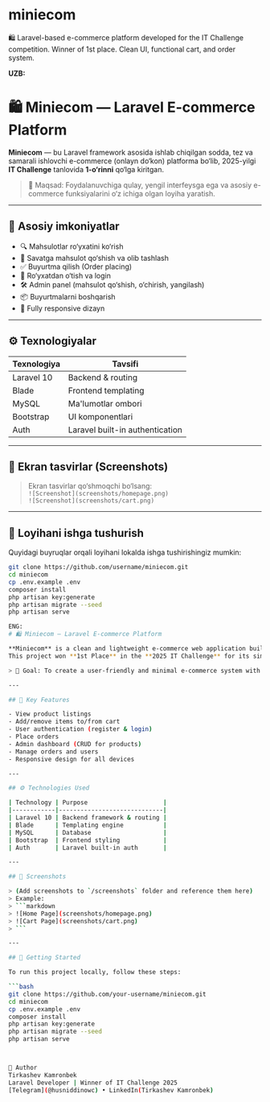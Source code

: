 # miniecom
🛍️ Laravel-based e-commerce platform developed for the IT Challenge competition. Winner of 1st place. Clean UI, functional cart, and order system.

**UZB:**
# 🛍️ Miniecom — Laravel E-commerce Platform

**Miniecom** — bu Laravel framework asosida ishlab chiqilgan sodda, tez va samarali ishlovchi e-commerce (onlayn do‘kon) platforma bo‘lib, 2025-yilgi **IT Challenge** tanlovida **1-o‘rinni** qo‘lga kiritgan.

> 🎯 Maqsad: Foydalanuvchiga qulay, yengil interfeysga ega va asosiy e-commerce funksiyalarini o‘z ichiga olgan loyiha yaratish.

---

## 📌 Asosiy imkoniyatlar

- 🔍 Mahsulotlar ro‘yxatini ko‘rish
- 🛒 Savatga mahsulot qo‘shish va olib tashlash
- ✅ Buyurtma qilish (Order placing)
- 🔐 Ro‘yxatdan o‘tish va login
- 🛠️ Admin panel (mahsulot qo‘shish, o‘chirish, yangilash)
- 📦 Buyurtmalarni boshqarish
- 📱 Fully responsive dizayn

---

## ⚙️ Texnologiyalar

| Texnologiya | Tavsifi                       |
|-------------|-------------------------------|
| Laravel 10  | Backend & routing             |
| Blade       | Frontend templating           |
| MySQL       | Ma'lumotlar ombori            |
| Bootstrap   | UI komponentlari              |
| Auth        | Laravel built-in authentication |

---

## 📸 Ekran tasvirlar (Screenshots)

> Ekran tasvirlar qo‘shmoqchi bo‘lsang:  
> `![Screenshot](screenshots/homepage.png)`  
> `![Screenshot](screenshots/cart.png)`

---

## 🚀 Loyihani ishga tushurish

Quyidagi buyruqlar orqali loyihani lokalda ishga tushirishingiz mumkin:

```bash
git clone https://github.com/username/miniecom.git
cd miniecom
cp .env.example .env
composer install
php artisan key:generate
php artisan migrate --seed
php artisan serve

ENG:
# 🛍️ Miniecom — Laravel E-commerce Platform

**Miniecom** is a clean and lightweight e-commerce web application built entirely with Laravel.  
This project won **1st Place** in the **2025 IT Challenge** for its simplicity, functionality, and clean UI/UX.

> 🚀 Goal: To create a user-friendly and minimal e-commerce system with essential features like product browsing, cart, and order management.

---

## 📌 Key Features

- View product listings
- Add/remove items to/from cart
- User authentication (register & login)
- Place orders
- Admin dashboard (CRUD for products)
- Manage orders and users
- Responsive design for all devices

---

## ⚙️ Technologies Used

| Technology | Purpose                     |
|------------|-----------------------------|
| Laravel 10 | Backend framework & routing |
| Blade      | Templating engine           |
| MySQL      | Database                    |
| Bootstrap  | Frontend styling            |
| Auth       | Laravel built-in auth       |

---

## 📸 Screenshots

> (Add screenshots to `/screenshots` folder and reference them here)  
> Example:
> ```markdown
> ![Home Page](screenshots/homepage.png)
> ![Cart Page](screenshots/cart.png)
> ```

---

## 🚀 Getting Started

To run this project locally, follow these steps:

```bash
git clone https://github.com/your-username/miniecom.git
cd miniecom
cp .env.example .env
composer install
php artisan key:generate
php artisan migrate --seed
php artisan serve



👤 Author
Tirkashev Kamronbek
Laravel Developer | Winner of IT Challenge 2025
[Telegram](@husniddinowc) • LinkedIn(Tirkashev Kamronbek)
